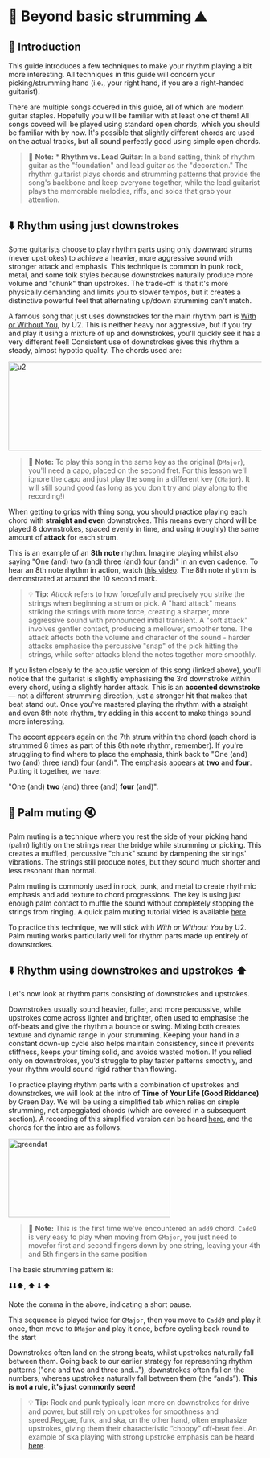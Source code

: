 # :guitar: Beyond basic strumming :mountain:

## :wave: Introduction

This guide introduces a few techniques to make your rhythm playing a bit more interesting. All techniques in this guide will concern your picking/strumming hand (i.e., your right hand, if you are a right-handed guitarist). 

There are multiple songs covered in this guide, all of which are modern guitar staples. Hopefully you will be familiar with at least one of them! All songs coveed will be played using standard open chords, which you should be familiar with by now. It's possible that slightly different chords are used on the actual tracks, but all sound perfectly good using simple open chords. 

> 📌 **Note:** * **Rhythm vs. Lead Guitar**: In a band setting, think of rhythm guitar as the "foundation" and lead guitar as the "decoration." The rhythm guitarist plays chords and strumming patterns that provide the song's backbone and keep everyone together, while the lead guitarist plays the memorable melodies, riffs, and solos that grab your attention. 


## :arrow_down: Rhythm using just downstrokes

Some guitarists choose to play rhythm parts using only downward strums (never upstrokes) to achieve a heavier, more aggressive sound with stronger attack and emphasis. This technique is common in punk rock, metal, and some folk styles because downstrokes naturally produce more volume and "chunk" than upstrokes. The trade-off is that it's more physically demanding and limits you to slower tempos, but it creates a distinctive powerful feel that alternating up/down strumming can't match.

A famous song that just uses downstrokes for the main rhythm part is [With or Without You](https://youtube.com/shorts/q2l_Uhv_Ssc?si=5tEOzEHVkJnrgLBm), by U2. This is neither heavy nor aggressive, but if you try and play it using a mixture of up and downstrokes, you'll quickly see it has a very different feel! Consistent use of downstrokes gives this rhythm a steady, almost hypotic quality. The chords used are:


<img width="547" height="177" alt="u2" src="https://github.com/user-attachments/assets/93ce140c-6bac-485f-b16e-a770c4d08e5f" />


> 📌 **Note:** To play this song in the same key as the original (`DMajor`), you'll need a capo, placed on the second fret. For this lesson we'll ignore the capo and just play the song in a different key (`CMajor`). It will still sound good (as long as you don't try and play along to the recording!)


When getting to grips with thing song, you should practice playing each chord with **straight and even** downstrokes. This means every chord will be played 8 downstrokes, spaced evenly in time, and using (roughly) the same amount of **attack** for each strum. 

This is an example of an **8th note** rhythm. Imagine playing whilst also saying "One (and) two (and) three (and) four (and)" in an even cadence. To hear an 8th note rhythm in action, watch [this video](https://youtube.com/shorts/mjP3SOZ0jqQ?si=JsBvENKb98NQ1gk3). The 8th note rhythm is demonstrated at around the 10 second mark. 

> 💡 **Tip:** *Attack* refers to how forcefully and precisely you strike the strings when beginning a strum or pick. A "hard attack" means striking the strings with more force, creating a sharper, more aggressive sound with pronounced initial transient. A "soft attack" involves gentler contact, producing a mellower, smoother tone. The attack affects both the volume and character of the sound - harder attacks emphasise the percussive "snap" of the pick hitting the strings, while softer attacks blend the notes together more smoothly.

If you listen closely to the acoustic version of this song (linked above), you'll notice that the guitarist is slightly emphasising the 3rd downstroke within every chord, using a slightly harder attack. This is an **accented downstroke** — not a different strumming direction, just a stronger hit that makes that beat stand out. Once you've mastered playing the rhythm with a straight and even 8th note rhythm, try adding in this accent to make things sound more interesting.

The accent appears again on the 7th strum within the chord (each chord is strummed 8 times as part of this 8th note rhythm, remember). If you're struggling to find where to place the emphasis, think back to "One (and) two (and) three (and) four (and)". The emphasis appears at **two** and **four**. Putting it together, we have:

"One (and) **two** (and) three (and) **four** (and)".


## :palm_tree: Palm muting :mute:

Palm muting is a technique where you rest the side of your picking hand (palm) lightly on the strings near the bridge while strumming or picking. This creates a muffled, percussive "chunk" sound by dampening the strings' vibrations. The strings still produce notes, but they sound much shorter and less resonant than normal. 

Palm muting is commonly used in rock, punk, and metal to create rhythmic emphasis and add texture to chord progressions. The key is using just enough palm contact to muffle the sound without completely stopping the strings from ringing. A quick palm muting tutorial video is available [here](https://youtube.com/shorts/NIthJ95fEAI?si=km8eYlSYAso8XSph)

To practice this technique, we will stick with *With or Without You* by U2. Palm muting works particularly well for rhythm parts made up entirely of downstrokes. 


## :arrow_down: Rhythm using downstrokes and upstrokes :arrow_up:

Let's now look at rhythm parts consisting of downstrokes and upstrokes. 

Downstrokes usually sound heavier, fuller, and more percussive, while upstrokes come across lighter and brighter, often used to emphasise the off-beats and give the rhythm a bounce or swing. Mixing both creates texture and dynamic range in your strumming. Keeping your hand in a constant down-up cycle also helps maintain consistency, since it prevents stiffness, keeps your timing solid, and avoids wasted motion. If you relied only on downstrokes, you’d struggle to play faster patterns smoothly, and your rhythm would sound rigid rather than flowing.

To practice playing rhythm parts with a combination of upstrokes and downstrokes, we will look at the intro of **Time of Your Life (Good Riddance)** by Green Day. We will be using a simplified tab which relies on simple strumming, not arpeggiated chords (which are covered in a subsequent section). A recording of this simplified version can be heard [here](https://www.youtube.com/watch?v=rg_nXKjLLCY&list=RDrg_nXKjLLCY&start_radio=1), and the chords for the intro are as follows:

<img width="322" height="156" alt="greendat" src="https://github.com/user-attachments/assets/03e7876c-7840-4c1b-b34f-b78d640d6082" />


> 📌 **Note:** This is the first time we've encountered an `add9` chord. `Cadd9` is very easy to play when moving from `GMajor`, you just need to movefor first and second fingers down by one string, leaving your 4th and 5th fingers in the same position

The basic strumming pattern is:

:arrow_down::arrow_down::arrow_up:, :arrow_up: :arrow_down: :arrow_up:

Note the comma in the above, indicating a short pause. 

This sequence is played twice for `GMajor`, then you move to `Cadd9` and play it once, then move to `DMajor` and play it once, before cycling back round to the start

Downstrokes often land on the strong beats, whilst upstrokes naturally fall between them. Going back to our earlier strategy for representing rhythm patterns ("one and two and three and..."), downstrokes often fall on the numbers, whereas upstrokes naturally fall between them (the “ands”). **This is not a rule, it's just commonly seen!**

> 💡 **Tip:** Rock and punk typically lean more on downstrokes for drive and power, but still rely on upstrokes for smoothness and speed.Reggae, funk, and ska, on the other hand, often emphasize upstrokes, giving them their characteristic “choppy” off-beat feel. An example of ska playing with strong upstroke emphasis can be heard [here](https://www.youtube.com/watch?v=Pd7wdmi6mSo&t=100s). 
